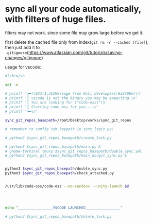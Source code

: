 # sync all your code automatically, with filters of huge files.

filters may not work. since some file may grow large before we get it.

first delete the cached file only from index(`git rm -r --cached [file]`), then just add it to `.gitignore`(https://www.atlassian.com/git/tutorials/saving-changes/gitignore)

usage for vscode:

```bash
#!/bin/sh

set -e

# printf '┏━(\033[1;31mMessage from Kali developers\033[00m)\n'
# printf '┃ vscode is not the binary you may be expecting.\n'
# printf '┃ You are looking for \"code-oss\"\n'
# printf '┃ Starting code-oss for you...\n'
# printf '┗━\n'

sync_git_repos_basepath=/root/Desktop/works/sync_git_repos

# remember to config ssh keypath in sync_logic.py!

# python3 $sync_git_repos_basepath/create_lock.py

# python3 $sync_git_repos_basepath/main.py &
# gnome-terminal tmuxp $sync_git_repos_basepath/double_sync.yml
# python3 $sync_git_repos_basepath/main_nongit_sync.py &


python3 $sync_git_repos_basepath/double_sync.py
python3 $sync_git_repos_basepath/check_attached.py


/usr/lib/code-oss/code-oss --no-sandbox --unity-launch $@




echo "________________VSCODE LAUNCHED________________"

# python3 $sync_git_repos_basepath/delete_lock.py

```

